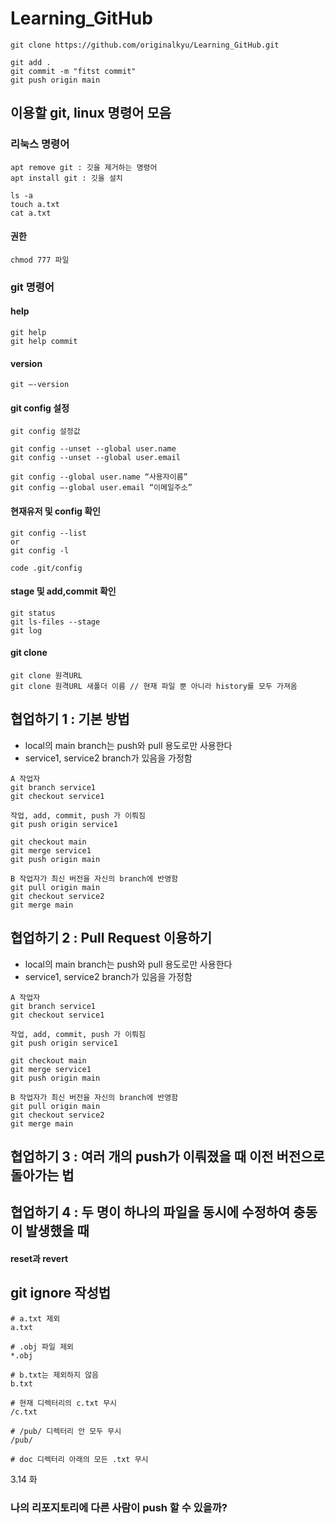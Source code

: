 # Learning_GitHub

```
git clone https://github.com/originalkyu/Learning_GitHub.git

git add .
git commit -m "fitst commit"
git push origin main
```

## 이용할 git, linux 명령어 모음
### 리눅스 명령어
```
apt remove git : 깃을 제거하는 명령어
apt install git : 깃을 설치

ls -a
touch a.txt
cat a.txt
```
#### 권한
```
chmod 777 파일
```


### git 명령어
#### help
```
git help
git help commit
```

#### version
```
git —-version
```

#### git config 설정
```
git config 설정값

git config --unset --global user.name
git config --unset --global user.email

git config --global user.name “사용자이름”
git config —-global user.email “이메일주소”
```
#### 현재유저 및 config 확인
```
git config --list 
or
git config -l

code .git/config
```

#### stage 및 add,commit 확인
```
git status
git ls-files --stage
git log
```

#### git clone
```
git clone 원격URL
git clone 원격URL 새폴더 이름 // 현재 파일 뿐 아니라 history를 모두 가져옴
```

## 협업하기 1 : 기본 방법
* local의 main branch는 push와 pull 용도로만 사용한다
* service1, service2 branch가 있음을 가정함
```
A 작업자
git branch service1
git checkout service1

작업, add, commit, push 가 이뤄짐
git push origin service1

git checkout main
git merge service1
git push origin main

B 작업자가 최신 버전을 자신의 branch에 반영함
git pull origin main
git checkout service2
git merge main
```

## 협업하기 2 : Pull Request 이용하기
* local의 main branch는 push와 pull 용도로만 사용한다
* service1, service2 branch가 있음을 가정함
```
A 작업자
git branch service1
git checkout service1

작업, add, commit, push 가 이뤄짐
git push origin service1

git checkout main
git merge service1
git push origin main

B 작업자가 최신 버전을 자신의 branch에 반영함
git pull origin main
git checkout service2
git merge main
```

## 협업하기 3 : 여러 개의 push가 이뤄졌을 때 이전 버전으로 돌아가는 법

## 협업하기 4 : 두 명이 하나의 파일을 동시에 수정하여 충동이 발생했을 때


#### reset과 revert

## git ignore 작성법
```
# a.txt 제외
a.txt

# .obj 파일 제외
*.obj

# b.txt는 제외하지 않음
b.txt

# 현재 디렉터리의 c.txt 무시
/c.txt

# /pub/ 디렉터리 안 모두 무시
/pub/

# doc 디렉터리 아래의 모든 .txt 무시
```

3.14 화
### 나의 리포지토리에 다른 사람이 push 할 수 있을까?